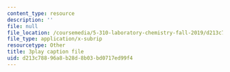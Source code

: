 ```yaml
---
content_type: resource
description: ''
file: null
file_location: /coursemedia/5-310-laboratory-chemistry-fall-2019/d213c78896a8b28d8b03bd0717ed99f4_EuVpZmQ5v6A.srt
file_type: application/x-subrip
resourcetype: Other
title: 3play caption file
uid: d213c788-96a8-b28d-8b03-bd0717ed99f4
---
```

